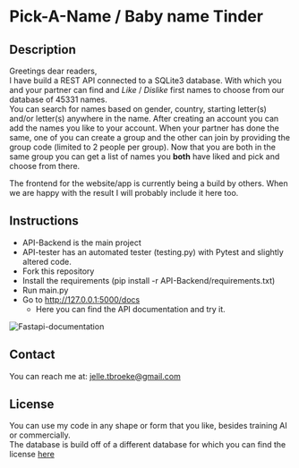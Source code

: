 # Pick-A-Name / Baby name Tinder

## Description

Greetings dear readers,\
I have build a REST API connected to a SQLite3 database. With which you and your partner can find and *Like* / *Dislike* first names to choose from our database of 45331 names.\
You can search for names based on gender, country, starting letter(s) and/or letter(s) anywhere in the name. After creating an account you can add the names you like to your account. When your partner has done the same, one of you can create a group and the other can join by providing the group code (limited to 2 people per group). Now that you are both in the same group you can get a list of names you **both** have liked and pick and choose from there.

The frontend for the website/app is currently being a build by others. When we are happy with the result I will probably include it here too.

## Instructions

* API-Backend is the main project
* API-tester has an automated tester (testing.py) with Pytest and slightly altered code.
* Fork this repository
* Install the requirements (pip install -r API-Backend/requirements.txt)
* Run main.py
* Go to <http://127.0.0.1:5000/docs>
  * Here you can find the API documentation and try it.

![Fastapi-documentation](https://github.com/Roads-Deelnemer/Pick-A-Name/blob/main/API-Backend/static/fastapidocs.png?raw=true)

## Contact

You can reach me at: <jelle.tbroeke@gmail.com>

## License

You can use my code in any shape or form that you like, besides training AI or commercially.\
The database is build off of a different database for which you can find the license [here](https://github.com/MatthiasWinkelmann/firstname-database)
